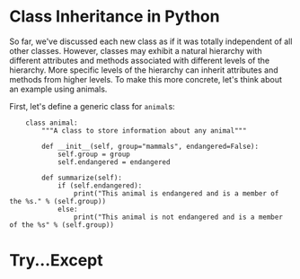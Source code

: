 # Class Inheritance in Python

So far, we've discussed each new class as if it was totally independent of all other classes. However, classes may exhibit a natural hierarchy with different attributes and methods associated with different levels of the hierarchy. More specific levels of the hierarchy can inherit attributes and methods from higher levels. To make this more concrete, let's think about an example using animals.

First, let's define a generic class for `animal`s:

        class animal:
            """A class to store information about any animal"""

            def __init__(self, group="mammals", endangered=False):
                self.group = group
                self.endangered = endangered

            def summarize(self):
                if (self.endangered):
                    print("This animal is endangered and is a member of the %s." % (self.group))
                else:
                    print("This animal is not endangered and is a member of the %s" % (self.group))



# Try...Except
